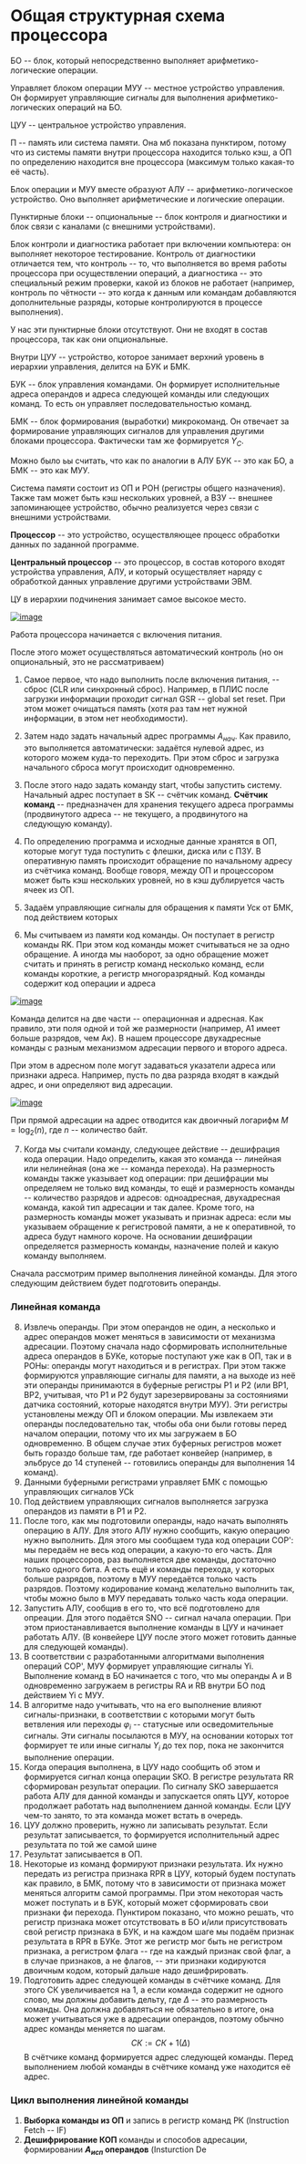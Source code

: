 
# Общая структурная схема процессора


БО -- блок, который непосредственно выполняет арифметико-логические операции.

Управляет блоком операции МУУ -- местное устройство управления. Он формирует управляющие сигналы для выполнения арифметико-логических операций на БО.

ЦУУ -- центральное устройство управления. 

П -- память или система памяти. Она мб показана пунктиром, потому что из системы памяти внутри процессора находится только кэш, а ОП по определению находится вне процессора (максимум только какая-то её часть).

Блок операции и МУУ вместе образуют АЛУ -- арифметико-логическое устройство. Оно выполняет арифметические и логические операции.

Пунктирные блоки -- опциональные -- блок контроля и диагностики и блок связи с каналами (с внешними устройствами).

Блок контроли и диагностика работает при включении компьютера: он выполняет некоторое тестирование. Контроль от диагностики отличается тем, что контроль -- то, что выполняется во время работы процессора при осуществлении операций, а диагностика -- это специальный режим проверки, какой из блоков не работает (например, контроль по чётности -- это когда к данным или командам добавляются дополнительные разряды, которые контролируются в процессе выполнения).

У нас эти пунктирные блоки отсутствуют. Они не входят в состав процессора, так как они опциональные.

Внутри ЦУУ -- устройство, которое занимает верхний уровень в иерархии управления, делится на БУК и БМК.

БУК -- блок управления командами. Он формирует исполнительные адреса операндов и адреса следующей команды или следующих команд. То есть он управляет последовательностью команд.

БМК -- блок формирования (выработки) микрокоманд. Он отвечает за формирование управляющих сигналов для управления другими блоками процессора. Фактически там же формируется $Y_C$.

Можно было ьы считать, что как по аналогии в АЛУ БУК -- это как БО, а БМК -- это как МУУ.

Система памяти состоит из ОП и РОН (регистры общего назначения). Также там может быть кэш нескольких уровней, а ВЗУ -- внешнее запоминающее устройство, обычно реализуется через связи с внешними устройствами.

**Процессор** -- это устройство, осуществляющее процесс обработки данных по заданной программе.

**Центральный процессор** -- это процессор, в состав которого входят устройства управления, АЛУ, и который осуществляет наряду с обработкой данных управление другими устройствами ЭВМ.

ЦУ в иерархии подчинения занимает самое высокое место.

<a href="https://ibb.co/3Nj4mDD"><img src="https://i.ibb.co/C7YmKkk/image.png" alt="image" border="0"></a>

Работа процессора начинается с включения питания. 

После этого может осуществляться автоматический контроль (но он опциональный, это не рассматриваем)

1. Самое первое, что надо выполнить после включения питания, -- сброс (CLR или синхронный сброс). Например, в ПЛИС после загрузки информации проходит сигнал GSR -- global set reset. При этом может очищаться память (хотя раз там нет нужной информации, в этом нет необходимости).

2. Затем надо задать начальный адрес программы $A_{нач}$. Как правило, это выполняется автоматически: задаётся нулевой адрес, из которого можем куда-то переходить. При этом сброс и загрузка начального сброса могут происходит одновременно. 

3. После этого надо задать команду start, чтобы запустить систему. Начальный адрес поступает в SK -- счётчик команд. **Счётчик команд** -- предназначен для хранения текущего адреса программы (продвинутого адреса -- не текущего, а продвинутого на следующую команду). 
4. По определению программа и исходные данные хранятся в ОП, которые могут туда поступить с флешки, диска или с ПЗУ. В оперативную память происходит обращение по начальному адресу из счётчика команд. Вообще говоря, между ОП и процессором может быть кэш нескольких уровней, но в кэш дублируется часть ячеек из ОП.
5. Задаём управляющие сигналы для обращения к памяти Уск от БМК, под действием которых 
6.  Мы считываем из памяти код команды. Он поступает в регистр команды RK. При этом код команды может считываться не за одно обращение. А иногда мы наоборот, за одно обращение может считать и принять в регистр команд несколько команд, если команды короткие, а регистр многоразрядный. Код команды содержит код операции и адреса

<a href="https://imgbb.com/"><img src="https://i.ibb.co/myv1Xq9/image.png" alt="image" border="0"></a>

Команда делится на две части -- операционная и адресная. Как правило, эти поля одной и той же размерности (например, А1 имеет больше разрядов, чем Ак). В нашем процессоре двухадресные команды с разным механизмом адресации первого и второго адреса.

При этом в адресном поле могут задаваться указатели адреса или признаки адреса. Например, пусть по два разряда входят в каждый адрес, и они определяют вид адресации.

<a href="https://imgbb.com/"><img src="https://i.ibb.co/VMZbbSV/image.png" alt="image" border="0"></a>

При прямой адресации на адрес отводится как двоичный логарифм $M = \log_2(n)$, где $n$ -- количество байт.

7. Когда мы считали команду, следующее действие -- дешифрация кода операции. Надо определить, какая это команда -- линейная или нелинейная (она же  -- команда перехода). На размерность команды также указывает код операции: при дешифрации мы определяем не только вид команды, то ещё и размерность команды -- количество разрядов и адресов: одноадресная, двухадресная команда, какой тип адресации и так далее. Кроме того, на размерность команды может указывать и признак адреса: если мы указываем обращение к регистровой памяти, а не к оперативной, то адреса будут намного короче. На основании дешифрации определяется размерность команды, назначение полей и какую команду выполняем.

Сначала рассмотрим пример выполнения линейной команды. Для этого следующим действием будет подготовить операнды.

### Линейная команда

8. Извлечь операнды. При этом операндов не один, а несколько и адрес операндов может меняться в зависимости от механизма адресации. Поэтому сначала надо сформировать исполнительные адреса операндов в БУКе, которые поступают уже как в ОП, так и в РОНы: операнды могут находиться и в регистрах. При этом также формируются управляющие сигналы для памяти, а на выходе из неё эти операнды принимаются в буферные регистры Р1 и Р2 (или BP1, BP2, учитывая, что P1 и P2 будут зарезервированы за состояниями датчика состояний, которые находятся внутри МУУ). Эти регистры установлены между ОП и блоком операции. Мы извлекаем эти операнды последовательно так, чтобы оба они были готовы перед началом операции, потому что их мы загружаем в БО одновременно. В общем случае этих буферных регистров может быть гораздо больше там, где работает конвейер (например, в эльбрусе до 14 ступеней -- готовились операнды для выполнения 14 команд). 
9. Данными буферными регистрами управляет БМК с помощью управляющих сигналов УСk
10. Под действием управляющих сигналов выполняется загрузка операндов из памяти в Р1 и Р2.
11. После того, как мы подготовили операнды, надо начать выполнять операцию в АЛУ. Для этого АЛУ нужно сообщить, какую операцию нужно выполнить. Для этого мы сообщаем туда код операции COP': мы передаём не весь код операции, а какую-то его часть. Для наших процессоров, раз выполняется две команды, достаточно только одного бита. А есть ещё и команды перехода, у которых больше разрядов, поэтому в МУУ передаётся только часть разрядов. Поэтому кодирование команд желательно выполнить так, чтобы можно было в МУУ передавать только часть кода операции.
12. Запустить АЛУ, сообщив в его то, что всё подготовлено для опреации. Для этого подаётся SNO -- сигнал начала операции. При этом приостанавливается выполнение команды в ЦУУ и начинает работать АЛУ. (В конвейере ЦУУ после этого может готовить данные для следующей команды). 
13. В соответствии с разработанными алгоритмами выполнения операций COP', МУУ формирует управляющие сигналы Yi. Выполнение команд в БО начинается с того, что мы операнды A и B одновременно загружаем в регистры RA и RB внутри БО под действием Yi с МУУ. 
14. В алгоритме надо учитывать, что на его выполнение влияют сигналы-признаки, в соответствии с которыми могут быть ветвления или переходы $\varphi_i$ -- статусные или осведомительные сигналы. Эти сигналы посылаются в МУУ, на основании которых тот формирует те или иные сигналы $Y_i$ до тех пор, пока не закончится выполнение операции.
15. Когда операция выполнена, в ЦУУ надо сообщить об этом и формируется сигнал конца операции SKO. В регистре результата RR сформирован результат операции. По сигналу SKO завершается работа АЛУ для данной команды и запускается опять ЦУУ, которое продолжает работать над выполнением данной команды. Если ЦУУ чем-то занято, то эта команда может встать в очередь.
16. ЦУУ должно проверить, нужно ли записывать результат. Если результат записывается, то формируется исполнительный адрес результата по той же самой шине 
17. Результат записывается в ОП.
18. Некоторые из команд формируют признаки результата. Их нужно передать из регистра признака RPR в ЦУУ, который будем поступать как правило, в БМК, потому что в зависимости от признака может меняться алгоритм самой программы. При этом некоторая часть может поступать и в БУК, который может сформировать свои признаки фи перехода. Пунктиром показано, что можно решать, что регистр признака может отсутствовать в БО и/или присутствовать свой регистр признака в БУК, и на каждом шаге мы подаём признак результата в RPR в БУКе. Этот же регистр мог быть не регистром признака, а регистром флага -- где на каждый признак свой флаг, а в случае признаков, а не флагов, -- эти признаки кодируются двоичным кодом, который дальше надо дешифрировать.
19. Подготовить адрес следующей команды в счётчике команд. Для этого СК увеличивается на 1, а если команда содержит не одного слово, мы должны добавить дельту, где $\Delta$ -- это размерность команды. Она должна добавляться не обязательно в итоге, она может учитываться уже в адресации операндов, поэтому обычно адрес команды меняется по шагам. $$СК:=СК + 1(\Delta)$$В счётчике команд формируется адрес следующей команды.
Перед выполнением любой команды в счётчике команд уже находится её адрес.

### Цикл выполнения линейной команды
1. **Выборка команды из ОП** и запись в регистр команд РК (Instruction Fetch -- IF)
2. **Дешифрирование КОП** команды и способов адресации, формировании **$A_{исп}$ операндов** (Insturction De

### 
<!--stackedit_data:
eyJoaXN0b3J5IjpbMTcxODEzNjUwLC0xMjUxMzE4NywxNTUyND
Q1NDhdfQ==
-->